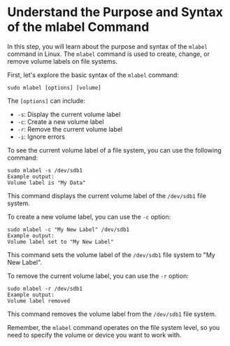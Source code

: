 # Understand the Purpose and Syntax of the mlabel Command

In this step, you will learn about the purpose and syntax of the `mlabel` command in Linux. The `mlabel` command is used to create, change, or remove volume labels on file systems.

First, let's explore the basic syntax of the `mlabel` command:

```
sudo mlabel [options] [volume]
```

The `[options]` can include:

- `-s`: Display the current volume label
- `-c`: Create a new volume label
- `-r`: Remove the current volume label
- `-i`: Ignore errors

To see the current volume label of a file system, you can use the following command:

```
sudo mlabel -s /dev/sdb1
Example output:
Volume label is "My Data"
```

This command displays the current volume label of the `/dev/sdb1` file system.

To create a new volume label, you can use the `-c` option:

```
sudo mlabel -c "My New Label" /dev/sdb1
Example output:
Volume label set to "My New Label"
```

This command sets the volume label of the `/dev/sdb1` file system to "My New Label".

To remove the current volume label, you can use the `-r` option:

```
sudo mlabel -r /dev/sdb1
Example output:
Volume label removed
```

This command removes the volume label from the `/dev/sdb1` file system.

Remember, the `mlabel` command operates on the file system level, so you need to specify the volume or device you want to work with.
